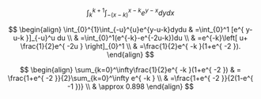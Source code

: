 $$
\int_{k}^{k+1}\int_{-(x-k)}^{x-k}e^{y-x}dydx
$$

$$
\begin{align}
	\int_{0}^{1}\int_{-u}^{u}e^{y-u-k}dydu  & =\int_{0}^1 [e^{ y-u-k }]_{-u}^u du \\
 & =\int_{0}^1(e^{-k}-e^{-2u-k})du \\
 & =e^{-k}\left[ u+ \frac{1}{2}e^{ -2u } \right]_{0}^1 \\
 & =\frac{1}{2}e^{ -k }(1+e^{ -2 }).
\end{align}
$$

$$
\begin{align}
	\sum_{k=0}^\infty\frac{1}{2}e^{ -k }(1+e^{ -2 }) & = \frac{1+e^{ -2 }}{2}\sum_{k=0}^\infty e^{ -k } \\
 & =\frac{1+e^{ -2 }}{2(1-e^{ -1 })} \\
 & \approx 0.898
\end{align}
$$
